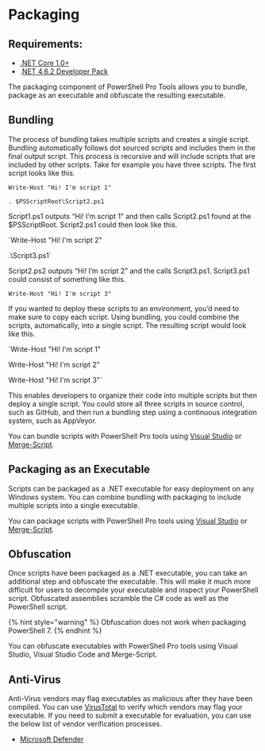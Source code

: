 # Packaging

## Requirements:

* [.NET Core 1.0+](https://github.com/dotnet/core/releases)
* .[NET 4.6.2 Developer Pack](https://www.microsoft.com/en-us/download/details.aspx?id=53321)

The packaging component of PowerShell Pro Tools allows you to bundle, package as an executable and obfuscate the resulting executable.

## Bundling

The process of bundling takes multiple scripts and creates a single script. Bundling automatically follows dot sourced scripts and includes them in the final output script. This process is recursive and will include scripts that are included by other scripts. Take for example you have three scripts. The first script looks like this.

`Write-Host "Hi! I'm script 1"`

`. $PSScriptRoot\Script2.ps1`

Script1.ps1 outputs “Hi! I’m script 1” and then calls Script2.ps1 found at the $PSScriptRoot. Script2.ps1 could then look like this.

\`Write-Host "Hi! I'm script 2"

.\Script3.ps1\`

Script2.ps2 outputs “Hi! I’m script 2” and the calls Script3.ps1. Script3.ps1 could consist of something like this.

`Write-Host "Hi! I'm script 3"`

If you wanted to deploy these scripts to an environment, you’d need to make sure to copy each script. Using bundling, you could combine the scripts, automatically, into a single script. The resulting script would look like this.

\`Write-Host "Hi! I'm script 1"

Write-Host "Hi! I'm script 2"

Write-Host "Hi! I'm script 3"\`

This enables developers to organize their code into multiple scripts but then deploy a single script. You could store all three scripts in source control, such as GitHub, and then run a bundling step using a continuous integration system, such as AppVeyor.

You can bundle scripts with PowerShell Pro tools using [Visual Studio](https://poshtools.com/docs/posh-pro-tools/bundling-packaging-msbuild/) or [Merge-Script](https://poshtools.com/docs/posh-pro-tools/merge-script/).

## Packaging as an Executable

Scripts can be packaged as a .NET executable for easy deployment on any Windows system. You can combine bundling with packaging to include multiple scripts into a single executable.

You can package scripts with PowerShell Pro tools using [Visual Studio](https://poshtools.com/docs/posh-pro-tools/bundling-packaging-msbuild/) or [Merge-Script](https://poshtools.com/docs/posh-pro-tools/merge-script/).

## Obfuscation

Once scripts have been packaged as a .NET executable, you can take an additional step and obfuscate the executable. This will make it much more difficult for users to decompile your executable and inspect your PowerShell script. Obfuscated assemblies scramble the C\# code as well as the PowerShell script.

{% hint style="warning" %}
Obfuscation does not work when packaging PowerShell 7.
{% endhint %}

You can obfuscate executables with PowerShell Pro tools using Visual Studio, Visual Studio Code and Merge-Script.

## Anti-Virus

Anti-Virus vendors may flag executables as malicious after they have been compiled. You can use [VirusTotal](https://www.virustotal.com/gui/) to verify which vendors may flag your executable. If you need to submit a executable for evaluation, you can use the below list of vendor verification processes.  

* [Microsoft Defender](https://www.microsoft.com/en-us/wdsi/filesubmission) 

